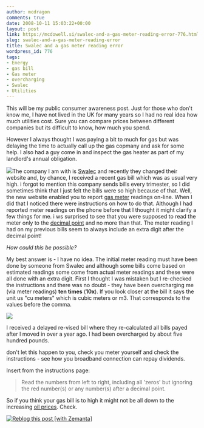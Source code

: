```yaml
---
author: mcdragon
comments: true
date: 2008-10-11 15:03:22+00:00
layout: post
link: https://mcdowell.si/swalec-and-a-gas-meter-reading-error-776.html
slug: swalec-and-a-gas-meter-reading-error
title: Swalec and a gas meter reading error
wordpress_id: 776
tags:
- Energy
- gas bill
- Gas meter
- overcharging
- Swalec
- Utilities
---
```


This will be my public consumer awareness post. Just for those who don't know me, I have not lived in the UK for many years so I had no real idea how much utilities cost. Sure you can compare prices between different companies but its difficult to know, how much you spend.

However I always thought I was paying a bit to much for gas but was delaying the time to actually call up the gas copmany and ask for some help. I also had a guy come in and inspect the gas heater as part of my landlord's annual obligation.

[![](https://mcdowell.si/wp-content/uploads/2008/10/mainlogoswalec1-1.gif)](http://www.swalec.co.uk/)The company I am with is [Swalec](http://www.swalec.co.uk/) and recently they changed their website and, by chance, I received a recent gas bill which was as usual very high. i forgot to mention this company sends bills every trimester, so I did sometimes think that I just felt the bills were so high because of that. Well, the new website enabled you to report [gas meter](http://en.wikipedia.org/wiki/Gas_meter) readings on-line. When I did that I noticed there were instructions on how to do that. Although I had reported meter readings on the phone before that I thought it might clarify a few things for me. i ws surprised to see that you were supposed to read the meter only to the [decimal point](http://en.wikipedia.org/wiki/Decimal_separator) and no more than that. The meter reading I had on my previous bills seem to always include an extra digit after the decimal point!

_How could this be possible?_

My best answer is - I have no idea. The initial meter reading must have been done by someone from Swalec and although some bills come based on estimated readings some come from actual meter readings and these were all done with an extra digit. First I thought I was mistaken but I re-checked the instructions and there was no doubt - they have been overcharging me (via meter readings) **ten times** (**10x**). If you look closer at the bill it says the unit us "cu meters" which is cubic meters or m3. That corresponds to the values before the comma.

[![](https://mcdowell.si/wp-content/uploads/2008/10/gas_meter1-1-300x215.jpg)](https://mcdowell.si/wp-content/uploads/2008/10/gas_meter1.jpg)

I received a delayed re-vised bill where they re-calculated all bills payed after I moved in over a year ago. I had been overcharged by about five hundred pounds.

don't let this happen to you, check you meter yourself and check the instructions - see how you broadband connection can repay dividends.

Insert from the instructions page:


<blockquote>Read the numbers from left to right, including all 'zeros' but ignoring the red number(s) or any number(s) after a decimal point.</blockquote>


So if you think your gas bill is to high it might not be all down to the increasing [oil prices](http://en.wikipedia.org/wiki/Price_of_petroleum). Check.


[![Reblog this post [with Zemanta]](http://img.zemanta.com/reblog_e.png?x-id=5c6e3cf8-71bb-4512-8c4b-9821ab9c080b)](http://reblog.zemanta.com/zemified/5c6e3cf8-71bb-4512-8c4b-9821ab9c080b/)
